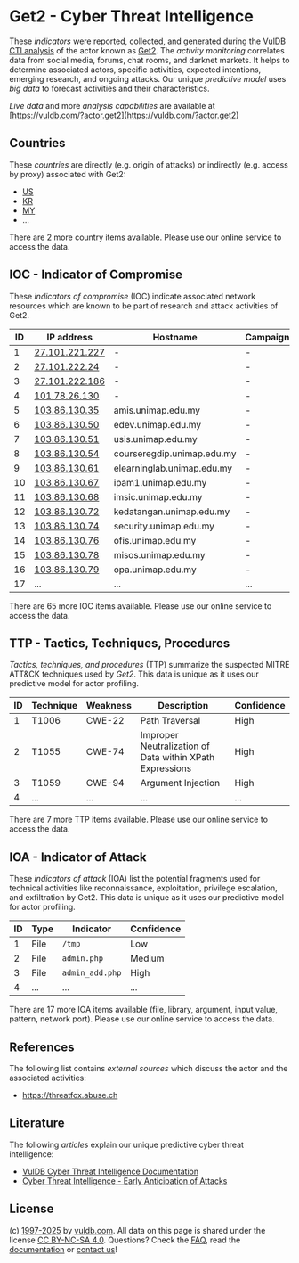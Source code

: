 # Get2 - Cyber Threat Intelligence

These _indicators_ were reported, collected, and generated during the [VulDB CTI analysis](https://vuldb.com/?kb.cti) of the actor known as [Get2](https://vuldb.com/?actor.get2). The _activity monitoring_ correlates data from social media, forums, chat rooms, and darknet markets. It helps to determine associated actors, specific activities, expected intentions, emerging research, and ongoing attacks. Our unique _predictive model_ uses _big data_ to forecast activities and their characteristics.

_Live data_ and more _analysis capabilities_ are available at [https://vuldb.com/?actor.get2](https://vuldb.com/?actor.get2)

## Countries

These _countries_ are directly (e.g. origin of attacks) or indirectly (e.g. access by proxy) associated with Get2:

* [US](https://vuldb.com/?country.us)
* [KR](https://vuldb.com/?country.kr)
* [MY](https://vuldb.com/?country.my)
* ...

There are 2 more country items available. Please use our online service to access the data.

## IOC - Indicator of Compromise

These _indicators of compromise_ (IOC) indicate associated network resources which are known to be part of research and attack activities of Get2.

ID | IP address | Hostname | Campaign | Confidence
-- | ---------- | -------- | -------- | ----------
1 | [27.101.221.227](https://vuldb.com/?ip.27.101.221.227) | - | - | High
2 | [27.101.222.24](https://vuldb.com/?ip.27.101.222.24) | - | - | High
3 | [27.101.222.186](https://vuldb.com/?ip.27.101.222.186) | - | - | High
4 | [101.78.26.130](https://vuldb.com/?ip.101.78.26.130) | - | - | High
5 | [103.86.130.35](https://vuldb.com/?ip.103.86.130.35) | amis.unimap.edu.my | - | High
6 | [103.86.130.50](https://vuldb.com/?ip.103.86.130.50) | edev.unimap.edu.my | - | High
7 | [103.86.130.51](https://vuldb.com/?ip.103.86.130.51) | usis.unimap.edu.my | - | High
8 | [103.86.130.54](https://vuldb.com/?ip.103.86.130.54) | courseregdip.unimap.edu.my | - | High
9 | [103.86.130.61](https://vuldb.com/?ip.103.86.130.61) | elearninglab.unimap.edu.my | - | High
10 | [103.86.130.67](https://vuldb.com/?ip.103.86.130.67) | ipam1.unimap.edu.my | - | High
11 | [103.86.130.68](https://vuldb.com/?ip.103.86.130.68) | imsic.unimap.edu.my | - | High
12 | [103.86.130.72](https://vuldb.com/?ip.103.86.130.72) | kedatangan.unimap.edu.my | - | High
13 | [103.86.130.74](https://vuldb.com/?ip.103.86.130.74) | security.unimap.edu.my | - | High
14 | [103.86.130.76](https://vuldb.com/?ip.103.86.130.76) | ofis.unimap.edu.my | - | High
15 | [103.86.130.78](https://vuldb.com/?ip.103.86.130.78) | misos.unimap.edu.my | - | High
16 | [103.86.130.79](https://vuldb.com/?ip.103.86.130.79) | opa.unimap.edu.my | - | High
17 | ... | ... | ... | ...

There are 65 more IOC items available. Please use our online service to access the data.

## TTP - Tactics, Techniques, Procedures

_Tactics, techniques, and procedures_ (TTP) summarize the suspected MITRE ATT&CK techniques used by _Get2_. This data is unique as it uses our predictive model for actor profiling.

ID | Technique | Weakness | Description | Confidence
-- | --------- | -------- | ----------- | ----------
1 | T1006 | CWE-22 | Path Traversal | High
2 | T1055 | CWE-74 | Improper Neutralization of Data within XPath Expressions | High
3 | T1059 | CWE-94 | Argument Injection | High
4 | ... | ... | ... | ...

There are 7 more TTP items available. Please use our online service to access the data.

## IOA - Indicator of Attack

These _indicators of attack_ (IOA) list the potential fragments used for technical activities like reconnaissance, exploitation, privilege escalation, and exfiltration by Get2. This data is unique as it uses our predictive model for actor profiling.

ID | Type | Indicator | Confidence
-- | ---- | --------- | ----------
1 | File | `/tmp` | Low
2 | File | `admin.php` | Medium
3 | File | `admin_add.php` | High
4 | ... | ... | ...

There are 17 more IOA items available (file, library, argument, input value, pattern, network port). Please use our online service to access the data.

## References

The following list contains _external sources_ which discuss the actor and the associated activities:

* https://threatfox.abuse.ch

## Literature

The following _articles_ explain our unique predictive cyber threat intelligence:

* [VulDB Cyber Threat Intelligence Documentation](https://vuldb.com/?kb.cti)
* [Cyber Threat Intelligence - Early Anticipation of Attacks](https://www.scip.ch/en/?labs.20201022)

## License

(c) [1997-2025](https://vuldb.com/?kb.changelog) by [vuldb.com](https://vuldb.com/?kb.about). All data on this page is shared under the license [CC BY-NC-SA 4.0](https://creativecommons.org/licenses/by-nc-sa/4.0/). Questions? Check the [FAQ](https://vuldb.com/?kb.faq), read the [documentation](https://vuldb.com/?kb) or [contact us](https://vuldb.com/?contact)!
